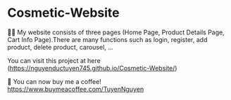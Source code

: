# Cosmetic-Website
📌📌 My website consists of three pages (Home Page, Product Details Page, Cart Info Page).There are many functions such as login, register, add product, delete product, carousel, ...

You can visit this project at here (https://nguyenductuyen745.github.io/Cosmetic-Website/)

👋 You can now buy me a coffee! https://www.buymeacoffee.com/TuyenNguyen
